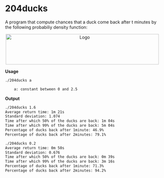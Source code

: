 # 204ducks
A program that compute chances that a duck come back after t minutes by the following probabiliy density function:

<p align="center">
    <img src="https://cdn.discordapp.com/attachments/452262356823834625/617123640856805388/unknown.png" alt="Logo" width="500" height="100"/>
</p>

**Usage** <br>
```bash
./204ducks a

    a: constant between 0 and 2.5
```

**Output** <br>
```bash
./204ducks 1.6
Average return time: 1m 21s
Standard deviation: 1.074
Time after which 50% of the ducks are back: 1m 04s
Time after which 99% of the ducks are back: 5m 04s
Percentage of ducks back after 1minute: 46.9%
Percentage of ducks back after 2minutes: 79.1%
```
```bash
./204ducks 0.2
Average return time: 0m 50s
Standard deviation: 0.676
Time after which 50% of the ducks are back: 0m 39s
Time after which 99% of the ducks are back: 3m 16s
Percentage of ducks back after 1minute: 71.3%
Percentage of ducks back after 2minutes: 94.2%
```